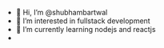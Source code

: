 - 👋 Hi, I’m @shubhambartwal
- 👀 I’m interested in fullstack development
- 🌱 I’m currently learning nodejs and reactjs
-

<!---
shubhambartwal/shubhambartwal is a ✨ special ✨ repository because its `README.md` (this file) appears on your GitHub profile.
You can click the Preview link to take a look at your changes.
--->
